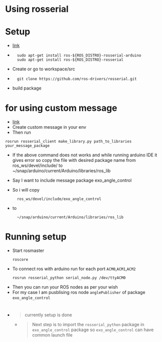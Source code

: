 # Using rosserial

# Setup
- [link](http://wiki.ros.org/rosserial_arduino/Tutorials/Arduino%20IDE%20Setup)
- ```
    sudo apt-get install ros-${ROS_DISTRO}-rosserial-arduino
    sudo apt-get install ros-${ROS_DISTRO}-rosserial
    ```
- Create or go to workspace/src
- ```
    git clone https://github.com/ros-drivers/rosserial.git
    ```
- build package

# for using custom message 
- [link](http://wiki.ros.org/rosserial_arduino/Tutorials/Adding%20Custom%20Messages)
- Create custom message in your env
- Then run 
```
rosrun rosserial_client make_library.py path_to_libraries your_message_package
```
- If the above command does not works and while running arduino IDE it gives error so copy the file with desired package name from ros_ws/devel/include/ to ~/snap/arduino/current/Arduino/libraries/ros_lib
- Say I want to include message package exo_angle_control
- So i will copy

        ros_ws/devel/include/exo_angle_control 
- to 

        ~/snap/arduino/current/Arduino/libraries/ros_lib

# Running setup
- Start rosmaster
    ```
    roscore
    ```
- To connect ros with arduino run for each port `ACM0`,`ACM1`,`ACM2`
    ```
    rosrun rosserial_python serial_node.py /dev/ttyACM0
    ```
- Then you can run your ROS nodes as per your wish 
- For my case I am pusblising ros node `anglePublisher` of package `exo_angle_control`

#
- > currently setup is done 
    - > Next step is to import the `rosserial_python` package in `exo_angle_control` package so `exo_angle_control` can have common launch file 